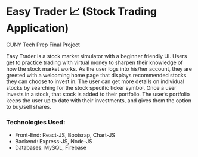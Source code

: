# Easy Trader 📈 (Stock Trading Application)

CUNY Tech Prep Final Project

Easy Trader is a stock market simulator with a beginner friendly UI. Users get to practice trading with virtual money to sharpen their knowledge of how the stock market works.
As the user logs into his/her account, they are greeted with a welcoming home page that displays recommended stocks they can choose to invest in. The user can get more details on individual stocks by searching for the stock specific ticker symbol. 
Once a user invests in a stock, that stock is added to their portfolio. The user’s portfolio keeps the user up to date with their investments, and gives them the option to buy/sell shares. 

### Technologies Used:
- Front-End: React-JS, Bootsrap, Chart-JS
- Backend: Express-JS, Node-JS
- Databases: MySQL, Firebase
